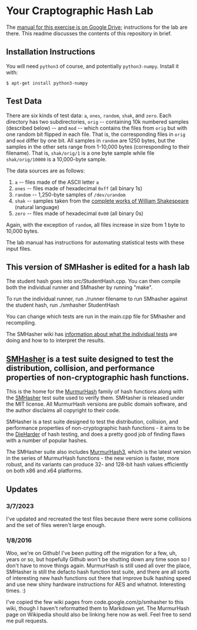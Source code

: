 # Your Craptographic Hash Lab

The [manual for this exercise is on Google Drive](https://docs.google.com/document/d/1EsM4mnw1EQNi2srDxazJyJicQU_fXKECpAjW86x2UJQ/edit); instructions for the lab are there. This readme discusses the contents of this repository in brief.

## Installation Instructions

You will need `python3` of course, and potentially `python3-numpy`. Install it with:

```
$ apt-get install python3-numpy
```

## Test Data

There are six kinds of test data: `a`, `ones`, `random`, `shak`, and `zero`. Each directory has two subdirectories, `orig` -- containing 10k numbered samples (described below) -- and `mod` -- which contains the files from `orig` but with one random bit flipped in each file. That is, the corresponding files in `orig` and `mod` differ by one bit. All samples in `random` are 1250 bytes, but the samples in the other sets range from 1-10,000 bytes (corresponding to their filename). That is, `shak/orig/1` is a one byte sample while file `shak/orig/10000` is a 10,000-byte sample.

The data sources are as follows:

 1. `a` -- files made of the ASCII letter `a`
 1. `ones` -- files made of hexadecimal `0xff` (all binary 1s)
 1. `random` -- 1,250-byte samples of `/dev/urandom`
 1. `shak` -- samples taken from the [complete works of William Shakespeare](https://www.gutenberg.org/ebooks/100.txt.utf-8) (natural language)
 1. `zero` -- files made of hexadecimal `0x00` (all binary 0s)
 
Again, with the exception of `random`, all files increase in size from 1 byte to 10,000 bytes.
 
The lab manual has instructions for automating statistical tests with these input files.

## This version of SMHasher is edited for a hash lab
The student hash goes into src/StudentHash.cpp. You can then compile both the individual runner and SMhasher by running "make". 

To run the individual runner, run ./runner filename
to run SMhasher against the student hash, run ./smhasher StudentHash

You can change which tests are run in the main.cpp file for SMhasher and recompiling.

The SMHasher wiki has [information about what the individual tests](https://github.com/aappleby/smhasher/wiki/SMHasher) are doing and how to to interpret the results.


## [SMHasher](https://github.com/aappleby/smhasher/wiki) is a test suite designed to test the distribution, collision, and performance properties of non-cryptographic hash functions.

This is the home for the [MurmurHash](https://github.com/aappleby/smhasher/tree/master/src) family of hash functions along with the [SMHasher](https://github.com/aappleby/smhasher/tree/master/src) test suite used to verify them. SMHasher is released under the MIT license. All MurmurHash versions are public domain software, and the author disclaims all copyright to their code.

SMHasher is a test suite designed to test the distribution, collision, and performance properties of non-cryptographic hash functions - it aims to be the [DieHarder](http://www.phy.duke.edu/~rgb/General/dieharder.php) of hash testing, and does a pretty good job of finding flaws with a number of popular hashes.

The SMHasher suite also includes [MurmurHash3](https://github.com/aappleby/smhasher/blob/master/src/MurmurHash3.cpp), which is the latest version in the series of MurmurHash functions - the new version is faster, more robust, and its variants can produce 32- and 128-bit hash values efficiently on both x86 and x64 platforms.


## Updates

### 3/7/2023

I've updated and recreated the test files because there were some collisions and the set of files weren't large enough.

### 1/8/2016

Woo, we're on Github! I've been putting off the migration for a few, uh, years or so, but hopefully Github won't be shutting down any time soon so I don't have to move things again. MurmurHash is still used all over the place, SMHasher is still the defacto hash function test suite, and there are all sorts of interesting new hash functions out there that improve bulk hashing speed and use new shiny hardware instructions for AES and whatnot. Interesting times. :)

I've copied the few wiki pages from code.google.com/p/smhasher to this wiki, though I haven't reformatted them to Markdown yet. The MurmurHash page on Wikipedia should also be linking here now as well. Feel free to send me pull requests.
